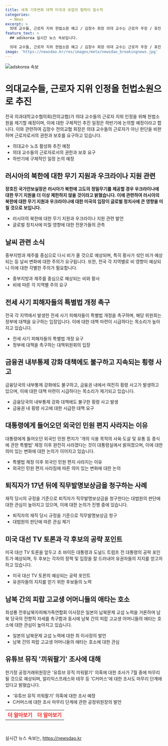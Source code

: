 ```yaml
---
title: 세계 기후변화 대책 미국과 유럽의 협력이 필수적
categories:
  - News
excerpt: >
  의대 교수들, 근로자 지위 헌법소원 예고 / 김창수 회장 의대 교수는 근로자 주장 / 휴진 투표로 근로자 지위 인정 촉구 / 장호진 러시아, 정밀무기 북한에 주면 우크라에도 지원 / 중부지방 다시 비, 6월 황사도 가능성 / 전세사기 피해자들, 특별법 개정 촉구 / 금융권 6년간 1천804억 횡령 / 대통령실, 외국인 민원편지 사라져 / 퇴직자 직무발명보상금 청구 / 바이든 vs 트럼프 TV토론 임박 / 남북, 퇴가 가족들 교섭 요청 / 한기정 공정위원장, 유튜브 끼워팔기 조사중 / (출처: 연합뉴스)
feature_text: >
  ## adskorea 실시간 뉴스 속보입니다.

  의대 교수들, 근로자 지위 헌법소원 예고 / 김창수 회장 의대 교수는 근로자 주장 / 휴진 투표로 근로자 지위 인정 촉구 / 장호진 러시아, 정밀무기 북한에 주면 우크라에도 지원 / 중부지방 다시 비, 6월 황사도 가능성 / 전세사기 피해자들, 특별법 개정 촉구 / 금융권 6년간 1천804억 횡령 / 대통령실, 외국인 민원편지 사라져 / 퇴직자 직무발명보상금 청구 / 바이든 vs 트럼프 TV토론 임박 / 남북, 퇴가 가족들 교섭 요청 / 한기정 공정위원장, 유튜브 끼워팔기 조사중 / (출처: 연합뉴스)
image: 'https://newsdao.kr/res/images/meta/newsdao_breakingnews.jpg'
---
```


<p><img src="https://newsdao.kr/res/images/meta/newsdao_breakingnews.jpg" alt="adskorea 속보" /></p>

<h1 data-ke-size="size26"><b>의대교수들, 근로자 지위 인정을 헌법소원으로 추진</b></h1>

<p data-ke-size="size16">전국 의과대학교수협의회(전의교협)가 의대 교수들의 근로자 지위 인정을 위해 헌법소원을 제기할 예정이며, 이에 대한 구체적인 추진 일정은 하반기에 논의할 예정이라고 합니다. 이와 관련하여 김창수 전의교협 회장은 의대 교수들의 근로자가 아닌 판단을 비판하며 근로자로서의 권한과 보호를 요구하고 있습니다.</p>

<ul>
  <li>의대교수 노조 활성화 추진 예정</li>
  <li>의대 교수들의 근로자로서의 권한과 보호 요구</li>
  <li>하반기에 구체적인 일정 논의 예정</li>
</ul>

<h2 data-ke-size="size24"><b>러시아의 북한에 대한 무기 지원과 우크라이나 지원 관련</b></h2>

<p data-ke-size="size16"><b>장호진 국가안보실장은 러시아가 북한에 고도의 정밀무기를 제공할 경우 우크라이나에 대한 무기 지원을 더 이상 제한하지 않을 것이라고 밝혔습니다. 이에 관련하여 러시아의 북한에 대한 무기 지원과 우크라이나에 대한 미국의 입장이 글로벌 정치사에 큰 영향을 미칠 것으로 보입니다.</b></p>

<ul>
  <li>러시아의 북한에 대한 무기 지원과 우크라이나 지원 관련 발언</li>
  <li>글로벌 정치사에 미칠 영향에 대한 전문가들의 관측</li>
</ul>

<h2 data-ke-size="size24"><b>날씨 관련 소식</b></h2>

<p data-ke-size="size16">중부지방과 제주를 중심으로 다시 비가 올 것으로 예상되며, 특히 황사가 섞인 비가 예상되는 등 날씨 변화에 대한 주의가 요구됩니다. 또한, 전국 각 지역별로 비 영향이 예상되니 이에 대한 각별한 주의가 필요합니다.</p>

<ul>
  <li>중부지방과 제주를 중심으로 예상되는 비와 황사</li>
  <li>비에 따른 각 지역별 주의 요구</li>
</ul>

<h2 data-ke-size="size24"><b>전세 사기 피해자들의 특별법 개정 촉구</b></h2>

<p data-ke-size="size16">전국 각 지역에서 발생한 전세 사기 피해자들이 특별법 개정을 촉구하며, 해당 위원회는 정부에 대책을 요구하는 입장입니다. 이에 대한 대책 마련이 시급하다는 목소리가 높아지고 있습니다.</p>

<ul>
  <li>전세 사기 피해자들의 특별법 개정 요구</li>
  <li>정부에 대책을 촉구하는 대책위원회의 입장</li>
</ul>

<h2 data-ke-size="size24"><b>금융권 내부통제 강화 대책에도 불구하고 지속되는 횡령 사고</b></h2>

<p data-ke-size="size16">금융당국의 내부통제 강화에도 불구하고, 금융권 내에서 여전히 횡령 사고가 발생하고 있으며, 이에 대한 대책 마련이 시급하다는 목소리가 제기되고 있습니다.</p>

<ul>
  <li>금융당국의 내부통제 강화 대책에도 불구한 횡령 사고 발생</li>
  <li>금융권 내 횡령 사고에 대한 시급한 대책 요구</li>
</ul>

<h2 data-ke-size="size24"><b>대통령에게 들어오던 외국인 민원 편지 사라지는 이유</b></h2>

<p data-ke-size="size16">대통령에게 들어오던 외국인 민원 편지가 '개의 식용 목적의 사육·도살 및 유통 등 종식에 관한 특별법' 제정 이후 완전히 사라졌다는 것이 대통령실에서 밝혀졌으며, 이에 대한 의미 있는 변화에 대한 논의가 이어지고 있습니다.</p>

<ul>
  <li>특별법 제정 이후 외국인 민원 편지 사라지는 이유</li>
  <li>외국인 민원 편지 사라짐에 따른 의미 있는 변화에 대한 논의</li>
</ul>

<h2 data-ke-size="size24"><b>퇴직자가 17년 뒤에 직무발명보상금을 청구하는 사례</b></h2>

<p data-ke-size="size16">재직 당시의 규정을 기준으로 퇴직자가 직무발명보상금을 청구한다는 대법원의 판단에 대한 관심이 높아지고 있으며, 이에 대한 논의가 진행 중에 있습니다.</p>

<ul>
  <li>퇴직자의 재직 당시 규정을 기준으로 직무발명보상금 청구</li>
  <li>대법원의 판단에 따른 관심 제기</li>
</ul>

<h2 data-ke-size="size24"><b>미국 대선 TV 토론과 각 후보의 공략 포인트</b></h2>

<p data-ke-size="size16">미국 대선 TV 토론을 앞두고 조 바이든 대통령과 도널드 트럼프 전 대통령의 공략 포인트가 예상되며, 두 후보는 각자의 정책 및 입장을 잘 드러내어 유권자들의 지지를 얻고자 하고 있습니다.</p>

<ul>
  <li>미국 대선 TV 토론의 예상되는 공략 포인트</li>
  <li>유권자들의 지지를 얻기 위한 후보들의 노력</li>
</ul>

<h2 data-ke-size="size24"><b>남북 간의 피랍 고교생 어머니들의 애타는 호소</b></h2>

<p data-ke-size="size16">최성룡 전후납북자피해가족연합회 이사장은 일본의 납북문제 교섭 노력을 거론하며 남북 당국의 전향적 자세를 촉구함과 동시에 남북 간의 피랍 고교생 어머니들의 애타는 호소에 대한 관심이 높아지고 있습니다.</p>

<ul>
  <li>일본의 납북문제 교섭 노력에 대한 최 이사장의 발언</li>
  <li>남북 간의 피랍 고교생 어머니들의 애타는 호소에 대한 관심</li>
</ul>

<h2 data-ke-size="size24"><b>유튜브 뮤직 '끼워팔기' 조사에 대해</b></h2>

<p data-ke-size="size16">한기정 공정거래위원장은 '유튜브 뮤직 끼워팔기' 의혹에 대한 조사가 7월 중에 마무리될 것으로 예상되며, 알리익스프레스와 테무 등 'C커머스'에 대한 조사도 마무리 단계에 있다고 밝혔습니다.</p>

<ul>
  <li>'유튜브 뮤직 끼워팔기' 의혹에 대한 조사 예정</li>
  <li>C커머스에 대한 조사 마무리 단계에 관한 공정위원장의 발언</li>
</ul>

<table>
  <tbody>
    <tr>
      <td style="text-align: center; height: 17px;"><b><span style="color: #ee2323;">더 알아보기</span></b></td>
      <td style="text-align: center; height: 17px;"><b><span style="color: #ee2323;">더 알아보기</span></b></td>
    </tr>
  </tbody>
</table>

<p data-ke-size="size16">&nbsp;</p>
실시간 뉴스 속보는, <a href="https://newsdao.kr" rel="dofollow">https://newsdao.kr</a>


